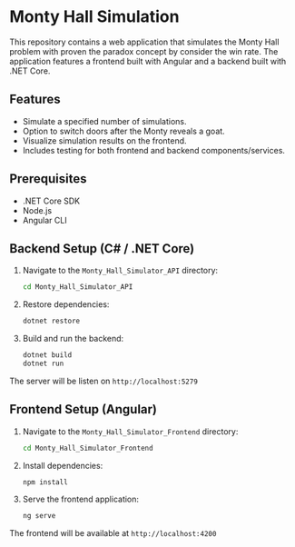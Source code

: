 # Monty Hall Simulation

This repository contains a web application that simulates the Monty Hall problem with proven the paradox concept by consider the win rate. The application features a frontend built with Angular and a backend built with .NET Core.

## Features

- Simulate a specified number of simulations.
- Option to switch doors after the Monty reveals a goat.
- Visualize simulation results on the frontend.
- Includes testing for both frontend and backend components/services.

## Prerequisites

- .NET Core SDK
- Node.js
- Angular CLI

## Backend Setup (C# / .NET Core)

1. Navigate to the `Monty_Hall_Simulator_API` directory:
   
   ```bash
   cd Monty_Hall_Simulator_API
3. Restore dependencies:
   
   ```bash
   dotnet restore
5. Build and run the backend:
   
   ```bash
   dotnet build
   dotnet run
The server will be listen on `http://localhost:5279`

## Frontend Setup (Angular)

1. Navigate to the `Monty_Hall_Simulator_Frontend` directory:
   
   ```bash
   cd Monty_Hall_Simulator_Frontend
3. Install dependencies:
   
   ```bash
   npm install
5. Serve the frontend application:
   
   ```bash
   ng serve
The frontend will be available at `http://localhost:4200`
